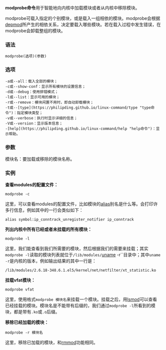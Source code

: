 **modprobe命令**用于智能地向内核中加载模块或者从内核中移除模块。

modprobe可载入指定的个别模块，或是载入一组相依的模块。modprobe会根据[depmod](https://philipding.github.io/linux-command/depmod "depmod命令")所产生的相依关系，决定要载入哪些模块。若在载入过程中发生错误，在modprobe会卸载整组的模块。

### 语法  

```
modprobe(选项)(参数)
```

### 选项  

```
-a或--all：载入全部的模块；
-c或--show-conf：显示所有模块的设置信息；
-d或--debug：使用排错模式；
-l或--list：显示可用的模块；
-r或--remove：模块闲置不用时，即自动卸载模块；
-t或--[type](https://philipding.github.io/linux-command/type "type命令")：指定模块类型；
-v或--verbose：执行时显示详细的信息；
-V或--version：显示版本信息；
-[help](https://philipding.github.io/linux-command/help "help命令")：显示帮助。
```

### 参数  

模块名：要加载或移除的模块名称。

### 实例  

**查看modules的配置文件：**

```
modprobe -c
```

这里，可以查看modules的配置文件，比如模块的[alias](https://philipding.github.io/linux-command/alias "alias命令")别名是什么等。会打印许多行信息，例如其中的一行会类似如下：

```
alias symbol:ip_conntrack_unregister_notifier ip_conntrack
```

**列出内核中所有已经或者未挂载的所有模块：**

```
modprobe -l
```

这里，我们能查看到我们所需要的模块，然后根据我们的需要来挂载；其实`modprobe -l`读取的模块列表就位于`/lib/modules/`[uname](https://philipding.github.io/linux-command/uname "uname命令") -r``目录中；其中`uname -r`是内核的版本，例如输出结果的其中一行是：

```
/lib/modules/2.6.18-348.6.1.el5/kernel/net/netfilter/xt_statistic.ko
```

**挂载vfat模块：**

```
modprobe vfat
```

这里，使用格式`modprobe 模块名`来挂载一个模块。挂载之后，用[lsmod](https://philipding.github.io/linux-command/lsmod "lsmod命令")可以查看已经挂载的模块。模块名是不能带有后缀的，我们通过`modprobe -l`所看到的模块，都是带有`.ko`或`.o`后缀。

**移除已经加载的模块：**

```
modprobe -r 模块名
```

这里，移除已加载的模块，和[rmmod](https://philipding.github.io/linux-command/rmmod "rmmod命令")功能相同。